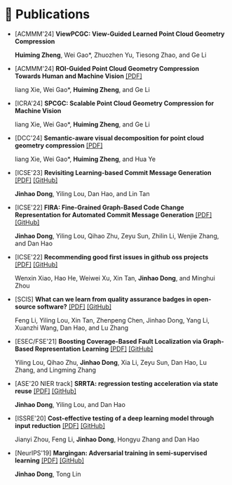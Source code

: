 
# 📝 Publications

- [ACMMM'24] **ViewPCGC: View-Guided Learned Point Cloud Geometry Compression**
  
  **Huiming Zheng**, Wei Gao*, Zhuozhen Yu, Tiesong Zhao, and Ge Li


- [ACMMM'24] **ROI-Guided Point Cloud Geometry Compression Towards Human and Machine Vision**
<a href='pdfs/ase23_merge.pdf'><i class="fa fa-file-pdf"></i>[PDF]</a>
  
  liang Xie, Wei Gao*, **Huiming Zheng**, and Ge Li
<!-- [[PDF]](pdfs/ase23_merge.pdf) -->

- [ICRA'24] **SPCGC: Scalable Point Cloud Geometry Compression for Machine Vision**
  
  liang Xie, Wei Gao*, **Huiming Zheng**, and Ge Li


- [DCC'24] **Semantic-aware visual decomposition for point cloud geometry compression**
<a href='pdfs/ase23_merge.pdf'><i class="fa fa-file-pdf"></i>[PDF]</a>
  
  liang Xie, Wei Gao*, **Huiming Zheng**, and Hua Ye
<!-- [[PDF]](pdfs/ase23_merge.pdf) -->




- [ICSE'23] **Revisiting Learning-based Commit Message Generation** 
<a href='pdfs/icse23_study.pdf'><i class="fa fa-file-pdf"></i>[PDF]</a>
<a href='https://doi.org/10.5281/zenodo.7042270'><i class="fab fa-github"></i>[GitHub]</a>

   **Jinhao Dong**, Yiling Lou, Dan Hao, and Lin Tan

- [ICSE'22]  **FIRA: Fine-Grained Graph-Based Code Change Representation for Automated Commit Message Generation**
<a href='pdfs/icse22_fira.pdf'><i class="fa fa-file-pdf"></i>[PDF]</a>
<a href='https://github.com/DJjjjhao/FIRA-ICSE'><i class="fab fa-github"></i>[GitHub]</a>

  **Jinhao Dong**, Yiling Lou, Qihao Zhu, Zeyu Sun, Zhilin Li, Wenjie Zhang, and Dan Hao

- [ICSE'22] **Recommending good first issues in github oss projects**
<a href='pdfs/icse22_recommend.pdf'><i class="fa fa-file-pdf"></i>[PDF]</a>
<a href='https://zenodo.org/record/5881117#.YeliUEBBwlI'><i class="fab fa-github"></i>[GitHub]</a>
  
  Wenxin Xiao, Hao He, Weiwei Xu, Xin Tan, **Jinhao Dong**, and Minghui Zhou

- [SCIS] **What can we learn from quality assurance badges in open-source software?**
<a href='pdfs/what.pdf'><i class="fa fa-file-pdf"></i>[PDF]</a>
<a href='https://github.com/Spiridempt/Badge'><i class="fab fa-github"></i>[GitHub]</a>

  Feng Li, Yiling Lou, Xin Tan, Zhenpeng Chen, Jinhao Dong, Yang Li, Xuanzhi Wang, Dan Hao, and Lu Zhang

- [ESEC/FSE'21] **Boosting Coverage-Based Fault Localization via Graph-Based Representation Learning** 
<a href='pdfs/fse21_boost.pdf'><i class="fa fa-file-pdf"></i>[PDF]</a>
<a href='https://github.com/yilinglou/Grace'><i class="fab fa-github"></i>[GitHub]</a>

  Yiling Lou, Qihao Zhu, **Jinhao Dong**, Xia Li, Zeyu Sun, Dan Hao, Lu Zhang, and Lingming Zhang

- [ASE'20 NIER track] **SRRTA: regression testing acceleration via state reuse**
<a href='pdfs/ase20_srrta_cost.pdf'><i class="fa fa-file-pdf"></i>[PDF]</a>
<a href='https://github.com/DeepReduce/DeepReduce'><i class="fab fa-github"></i>[GitHub]</a>

  **Jinhao Dong**, Yiling Lou, and Dan Hao

- [ISSRE'20] **Cost-effective testing of a deep learning model through input reduction** 
<a href='pdfs/issre20_cost.pdf'><i class="fa fa-file-pdf"></i>[PDF]</a>
<a href='https://github.com/DeepReduce/DeepReduce'><i class="fab fa-github"></i>[GitHub]</a>

  Jianyi Zhou, Feng Li, **Jinhao Dong**, Hongyu Zhang and Dan Hao

- [NeurIPS'19] **Margingan: Adversarial training in semi-supervised learning**
<a href='pdfs/nips19_margingan.pdf'><i class="fa fa-file-pdf"></i>[PDF]</a>
<a href='https://github.com/DJjjjhao/MarginGAN'><i class="fab fa-github"></i>[GitHub]</a>

  **Jinhao Dong**, Tong Lin
